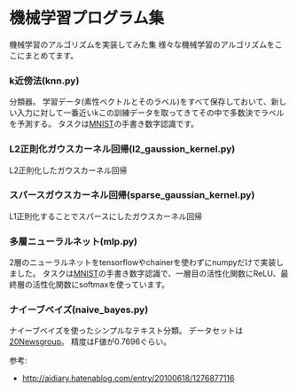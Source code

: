 # 機械学習プログラム集

機械学習のアルゴリズムを実装してみた集
様々な機械学習のアルゴリズムをここにまとめてます。

### k近傍法(knn.py)

分類器。
学習データ(素性ベクトルとそのラベル)をすべて保存しておいて、新しい入力に対して一番近いkこの訓練データを取ってきてその中で多数決でラベルを予測する。
タスクは[MNIST](http://yann.lecun.com/exdb/mnist/)の手書き数字認識です。

### L2正則化ガウスカーネル回帰(l2_gaussion_kernel.py)

L2正則化したガウスカーネル回帰

### スパースガウスカーネル回帰(sparse_gaussian_kernel.py)

L1正則化することでスパースにしたガウスカーネル回帰

### 多層ニューラルネット(mlp.py)

2層のニューラルネットをtensorflowやchainerを使わずにnumpyだけで実装しました。
タスクは[MNIST](http://yann.lecun.com/exdb/mnist/)の手書き数字認識で、一層目の活性化関数にReLU、最終層の活性化関数にsoftmaxを使っています。

### ナイーブベイズ(naive_bayes.py)

ナイーブベイズを使ったシンプルなテキスト分類。
データセットは[20Newsgroup](http://qwone.com/~jason/20Newsgroups/)。
精度はF値が0.7696ぐらい。

参考:
* http://aidiary.hatenablog.com/entry/20100618/1276877116